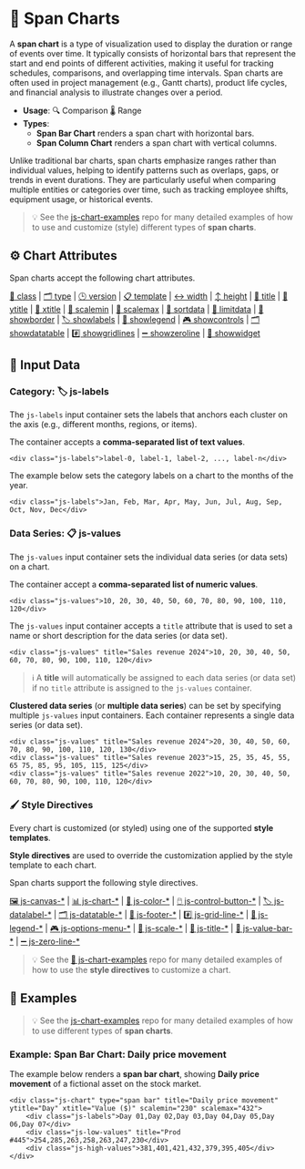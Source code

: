 # 📏 Span Charts

A **span chart** is a type of visualization used to display the duration or range of events over time. It typically consists of horizontal bars that represent the start and end points of different activities, making it useful for tracking schedules, comparisons, and overlapping time intervals. Span charts are often used in project management (e.g., Gantt charts), product life cycles, and financial analysis to illustrate changes over a period.

 - **Usage**: 🔍 Comparison 🌡️ Range
 - **Types**:
   - **Span Bar Chart** renders a span chart with horizontal bars.
   - **Span Column Chart** renders a span chart with vertical columns.

Unlike traditional bar charts, span charts emphasize ranges rather than individual values, helping to identify patterns such as overlaps, gaps, or trends in event durations. They are particularly useful when comparing multiple entities or categories over time, such as tracking employee shifts, equipment usage, or historical events.

> 💡 See the [js-chart-examples](https://github.com/wrathtafarian/js-chart-examples/charts/span%20charts.md) repo for many detailed examples of how to use and customize (style) different types of **span charts**.

## ⚙️ Chart Attributes

Span charts accept the following chart attributes.

[🧱 class](../Chart%20Attributes.md#-class)
 | [🗂️ type](../Chart%20Attributes.md#-type)
 | [🕒 version](../Chart%20Attributes.md#-version)
 | [📋 template](../Chart%20Attributes.md#-template)
 | [↔️ width](../Chart%20Attributes.md#-width)
 | [↕️ height](../Chart%20Attributes.md#-height)
 | [📄 title](../Chart%20Attributes.md#-title)
 | [📄 ytitle](../Chart%20Attributes.md#-ytitle)
 | [📄 xtitle](../Chart%20Attributes.md#-xtitle)
 | [📏 scalemin](../Chart%20Attributes.md#-scalemin)
 | [📏 scalemax](../Chart%20Attributes.md#-scalemax)
 | [🔽 sortdata](../Chart%20Attributes.md#-sortdata)
 | [ 🚫 limitdata](../Chart%20Attributes.md#-limitdata)
 | [🔲 showborder](../Chart%20Attributes.md#-showborder)
 | [🏷️ showlabels](../Chart%20Attributes.md#-showlabels)
 | [📘 showlegend](../Chart%20Attributes.md#-showlegend)
 | [🎮 showcontrols](../Chart%20Attributes.md#-showcontrols)
 | [🗂️ showdatatable](../Chart%20Attributes.md#-showdatatable)
 | [#️⃣ showgridlines](../Chart%20Attributes.md#-showgridlines)
 | [➖ showzeroline](../Chart%20Attributes.md#-showzeroline)
 | [📲 showwidget](../Chart%20Attributes.md#-showwidget)

## 🧱 Input Data

### Category: 🏷️ js-labels

The `js-labels` input container sets the labels that anchors each cluster on the axis (e.g., different months, regions, or items).

The container accepts a **comma-separated list of text values**.

```
<div class="js-labels">label-0, label-1, label-2, ..., label-n</div>
```

The example below sets the category labels on a chart to the months of the year.

```
<div class="js-labels">Jan, Feb, Mar, Apr, May, Jun, Jul, Aug, Sep, Oct, Nov, Dec</div>
```

### Data Series: 📋 js-values

The `js-values` input container sets the individual data series (or data sets) on a chart.

The container accept a **comma-separated list of numeric values**.

```
<div class="js-values">10, 20, 30, 40, 50, 60, 70, 80, 90, 100, 110, 120</div>
```

The `js-values` input container accepts a `title` attribute that is used to set a name or short description for the data series (or data set).

```
<div class="js-values" title="Sales revenue 2024">10, 20, 30, 40, 50, 60, 70, 80, 90, 100, 110, 120</div>
```

> ℹ️ A **title** will automatically be assigned to each data series (or data set) if no `title` attribute is assigned to the `js-values` container.

**Clustered data series** (or **multiple data series**) can be set by specifying multiple `js-values` input containers. Each container represents a single data series (or data set).

```
<div class="js-values" title="Sales revenue 2024">20, 30, 40, 50, 60, 70, 80, 90, 100, 110, 120, 130</div>
<div class="js-values" title="Sales revenue 2023">15, 25, 35, 45, 55, 65 75, 85, 95, 105, 115, 125</div>
<div class="js-values" title="Sales revenue 2022">10, 20, 30, 40, 50, 60, 70, 80, 90, 100, 110, 120</div>
```

### 🖌️ Style Directives

Every chart is customized (or styled) using one of the supported **style templates**.

**Style directives** are used to override the customization applied by the style template to each chart.

Span charts support the following style directives.

[🖼️ js-canvas-*](../directives/Style%20Directive%20Canvas.md)
 | [📊 js-chart-*](../directives/Style%20Directive%20Chart.md)
 | [🎨 js-color-*](../directives/Style%20Directive%20Color.md)
 | [🖱️ js-control-button-*](../directives/Style%20Directive%20Control%20Buttons.md)
 | [🏷️ js-datalabel-*](../directives/Style%20Directive%20Data%20Label.md)
 | [🗂️ js-datatable-*](../directives/Style%20Directive%20Data%20Table.md)
 | [🦶 js-footer-*](../directives/Style%20Directive%20Footer.md)
 | #[️⃣ js-grid-line-*](../directives/Style%20Directive%20Grid%20Line.md)
 | [📘 js-legend-*](../directives/Style%20Directive%20Legend.md)
 | [🎮 js-options-menu-*](../directives/Style%20Directive%20Options%20Menu.md)
 | [📏 js-scale-*](../directives/Style%20Directive%20Scale.md)
 | [📄 js-title-*](../directives/Style%20Directive%20Title.md)
 | [🧱 js-value-bar-*](../directives/Style%20Directive%20Value%20Bar.md)
 | [➖ js-zero-line-*](../directives/Style%20Directive%20Zero%20Line.md)

> 💡 See the [👀 js-chart-examples](https://github.com/wrathtafarian/js-chart-examples) repo for many detailed examples of how to use the **style directives** to customize a chart.

## 👀 Examples

> 💡 See the [js-chart-examples](https://github.com/wrathtafarian/js-chart-examples/charts/span%20charts.md) repo for many detailed examples of how to use different types of **span charts**.

### Example: Span Bar Chart: Daily price movement

The example below renders a **span bar chart**, showing **Daily price movement** of a fictional asset on the stock market.

```
<div class="js-chart" type="span bar" title="Daily price movement" ytitle="Day" xtitle="Value ($)" scalemin="230" scalemax="432">
    <div class="js-labels">Day 01,Day 02,Day 03,Day 04,Day 05,Day 06,Day 07</div>
    <div class="js-low-values" title="Prod #445">254,285,263,258,263,247,230</div>
    <div class="js-high-values">381,401,421,432,379,395,405</div>
</div>

```
